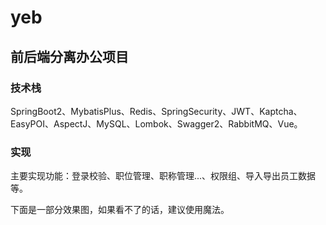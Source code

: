 # yeb
## 前后端分离办公项目

### 技术栈

  SpringBoot2、MybatisPlus、Redis、SpringSecurity、JWT、Kaptcha、EasyPOI、AspectJ、MySQL、Lombok、Swagger2、RabbitMQ、Vue。
  
### 实现
  
  主要实现功能：登录校验、职位管理、职称管理...、权限组、导入导出员工数据等。
  
  下面是一部分效果图，如果看不了的话，建议使用魔法。
